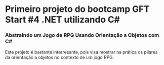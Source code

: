 # Primeiro projeto do bootcamp GFT Start #4 .NET utilizando C#

### Abstraindo um Jogo de RPG Usando Orientação a Objetos com C#

<p>
Este projeto é bastante interresante, pois visa mostrar na prática os pilares
da orientação a objetos no contexto de um jogo RPG.
</p>
